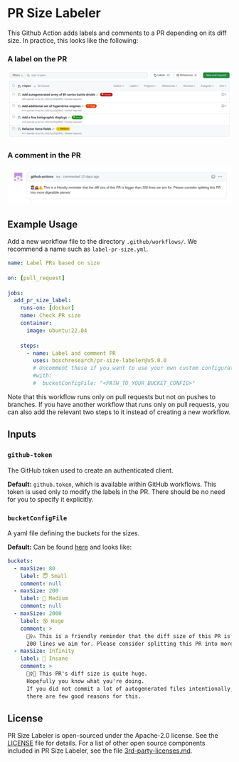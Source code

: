 # PR Size Labeler

This Github Action adds labels and comments to a PR depending on its diff size.
In practice, this looks like the following:

### A label on the PR

![An image showing a list of GitHub Pull Request with automatically generated labels.](pr-labels.png)

### A comment in the PR

![An image of a comment created by the github-actions bot](pr-comment.png)

## Example Usage

Add a new workflow file to the directory `.github/workflows/`.
We recommend a name such as `label-pr-size.yml`.

```yml
name: Label PRs based on size

on: [pull_request]

jobs:
  add_pr_size_label:
    runs-on: [docker]
    name: Check PR size
    container:
      image: ubuntu:22.04

    steps:
      - name: Label and comment PR
        uses: boschresearch/pr-size-labeler@v5.0.0
        # Uncomment these if you want to use your own custom configuration
        #with:
        #  bucketConfigFile: "<PATH_TO_YOUR_BUCKET_CONFIG>"
```

Note that this workflow runs only on pull requests but not on pushes to
branches.
If you have another workflow that runs only on pull requests, you can also add
the relevant two steps to it instead of creating a new workflow.

## Inputs

### `github-token`

The GitHub token used to create an authenticated client.

**Default:** `github.token`, which is available within GitHub workflows.
This token is used only to modify the labels in the PR.
There should be no need for you to specify it explicitly.

### `bucketConfigFile`

A yaml file defining the buckets for the sizes.

**Default:** Can be found [here](defaultBuckets.yml)
and looks like:

```yml
buckets:
  - maxSize: 80
    label: 😇 Small
    comment: null
  - maxSize: 200
    label: 🙂 Medium
    comment: null
  - maxSize: 2000
    label: 😵 Huge
    comment: >
      👮‍♀️⚠️ This is a friendly reminder that the diff size of this PR is bigger than 
      200 lines we aim for. Please consider splitting this PR into more digestible pieces!
  - maxSize: Infinity
    label: 🤯 Insane
    comment: >
      👮‍♀️🛑 This PR's diff size is quite huge. 
      Hopefully you know what you're doing. 
      If you did not commit a lot of autogenerated files intentionally, 
      there are few good reasons for this.
```

## License

PR Size Labeler is open-sourced under the Apache-2.0 license. See the
[LICENSE](LICENSE) file for details.
For a list of other open source components included in PR Size Labeler, see the
file [3rd-party-licenses.md](3rd-party-licenses.md).
